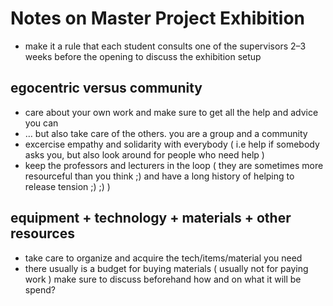 # Notes on Master Project Exhibition

- make it a rule that each student consults one of the supervisors 2–3 weeks before the opening to discuss the exhibition setup

## egocentric versus community

- care about your own work and make sure to get all the help and advice you can
- … but also take care of the others. you are a group and a community
- excercise empathy and solidarity with everybody ( i.e help if somebody asks you, but also look around for people who need help )
- keep the professors and lecturers in the loop ( they are sometimes more resourceful than you think ;) and have a long history of helping to release tension ;) ;) )

## equipment + technology + materials + other resources

- take care to organize and acquire the tech/items/material you need
- there usually is a budget for buying materials ( usually not for paying work ) make sure to discuss beforehand how and on what it will be spend?
